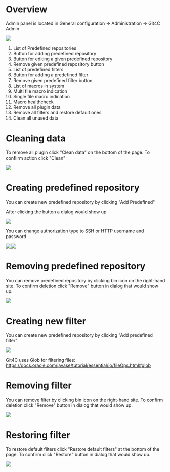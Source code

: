 # Overview

Admin panel is located in General configuration → Administration → Git4C Admin

![](images/admin-panel-overview.png)

1. List of Predefined repositories
2. Button for adding predefined repository
3. Button for editing a given predefined repository
4. Remove given predefined repository button
5. List of predefined filters
6. Button for adding a predefined filter
7. Remove given predefined filter button
8. List of macros in system
9. Multi file macro indication
10. Single file macro indication
11. Macro healthcheck
12. Remove all plugin data
13. Remove all filters and restore default ones
14. Clean all unused data

# Cleaning data
To remove all plugin click "Clean data" on the bottom of the page. To conflirm action click "Clean"

![](images/clean-data-warning.png)

# Creating predefined repository
You can create new predefined repository by clicking "Add Predefined"

After clicking the button a dialog would show up

![](images/custom-repository-dialog-1.png)

You can change authorization type to SSH or HTTP username and password

![](images/custom-repository-dialog-2.png)![](images/custom-repository-dialog-3.png)

# Removing predefined repository
You can remove predefined repository by clicking bin icon on the right-hand site. To confirm deletion click "Remove" button in dialog that would show up.

![](images/remove-predefined-repository-warning.png)

# Creating new filter
You can create new predefined repository by clicking "Add predefined filter"

![](images/custom-glob-filter.png)

Git4C uses Glob for filtering files: https://docs.oracle.com/javase/tutorial/essential/io/fileOps.html#glob 

# Removing filter
You can remove filter by clicking bin icon on the right-hand site. To confirm deletion click "Remove" button in dialog that would show up.

![](images/remove-predefined-glob-warning.png)

# Restoring filter
To restore default filters click "Restore default filters" at the bottom of the page. To confirm click "Restore" button in dialog that would show up.

![](images/restore-default-globs-warning.png)